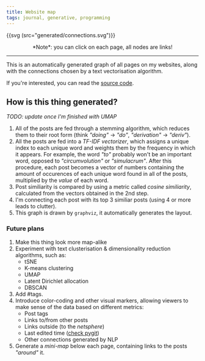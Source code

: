 ```yaml
---
title: Website map
tags: journal, generative, programming
---
```


{{svg (src="generated/connections.svg")}}

<center>
*Note*: you can click on each page, all nodes are links!
</center>

---

This is an automatically generated graph of all
pages on my websites, along with the connections
chosen by a text vectorisation algorithm.

If you're interested, you can read the
[source code](https://github.com/Wint3rmute/baczek.me/blob/master/related_generator/).


## How is this thing generated?

*TODO: update once I'm finished with UMAP*

1. All of the posts are fed through a stemming algorithm, which reduces them
   to their root form (think *"doing"* -> *"do"*, *"derivation"* -> *"deriv"*).
2. All the posts are fed into a *TF-IDF vectorizer*, which assigns a unique
   index to each unique word and weights them by the frequency in which it appears.
   For example, the word *"to"* probably won't be an important word, opposed to
   *"circumvolution"* or *"simulacrum"*. After this procedure, each post becomes
   a vector of numbers containing the amount of occurences of each unique word
   found in all of the posts, multiplied by the *value* of each word.
3. Post similiarity is compared by using a metric called *cosine similiarity*,
   calculated from the vectors obtained in the 2nd step.
4. I'm connecting each post with its top 3 similiar posts (using 4 or more leads to clutter).
5. This graph is drawn by `graphviz`, it automatically generates the layout.


### Future plans

1. Make this thing look more map-alike
2. Experiment with text clusterisation & dimensionality reduction algorithms, such as:
    - tSNE
    - K-means clustering
    - UMAP
    - Latent Dirichlet allocation
    - DBSCAN
3. Add #tags. 
4. Introduce color-coding and other visual markers, allowing viewers to make sense of the data based on different metrics:
    - Post tags
    - Links to/from other posts
    - Links outside (to the *netsphere*)
    - Last edited time ([check pygit](https://www.pygit2.org/index.html)) 
    - Other connections generated by NLP
5. Generate a *mini-map* below each page, containing links to the posts *"around"* it.
